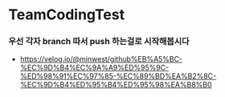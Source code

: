 # TeamCodingTest

### 우선 각자 branch 따서 push 하는걸로 시작해봅시다
- https://velog.io/@minwest/github%EB%A5%BC-%EC%9D%B4%EC%9A%A9%ED%95%9C-%ED%98%91%EC%97%85-%EC%89%BD%EA%B2%8C-%EC%9D%B4%ED%95%B4%ED%95%98%EA%B8%B0
